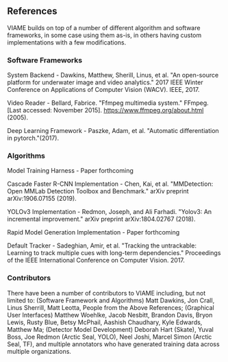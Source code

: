 
References
----------

VIAME builds on top of a number of different algorithm and software frameworks,
in some case using them as-is, in others having custom implementations with a
few modifications.


### Software Frameworks

System Backend - Dawkins, Matthew, Sherill, Linus, et al. "An open-source platform for
underwater image and video analytics." 2017 IEEE Winter Conference on
Applications of Computer Vision (WACV). IEEE, 2017.

Video Reader - Bellard, Fabrice. "Ffmpeg multimedia system." FFmpeg.
[Last accessed: November 2015]. https://www.ffmpeg.org/about.html (2005).

Deep Learning Framework - Paszke, Adam, et al. "Automatic differentiation in
pytorch."(2017).


### Algorithms

Model Training Harness - Paper forthcoming

Cascade Faster R-CNN Implementation - Chen, Kai, et al. "MMDetection: Open
MMLab Detection Toolbox and Benchmark." arXiv preprint arXiv:1906.07155 (2019).

YOLOv3 Implementation - Redmon, Joseph, and Ali Farhadi. "Yolov3: An
incremental improvement." arXiv preprint arXiv:1804.02767 (2018).

Rapid Model Generation Implementation - Paper forthcoming

Default Tracker - Sadeghian, Amir, et al. "Tracking the untrackable: Learning
to track multiple cues with long-term dependencies." Proceedings of the IEEE
International Conference on Computer Vision. 2017.

### Contributors

There have been a number of contributors to VIAME including, but not
limited to:
(Software Framework and Algorithms) Matt Dawkins, Jon Crall,
Linus Sherrill, Matt Leotta, People from the Above References;
(Graphical User Interfaces) Matthew Woehlke, Jacob Nesbitt, Brandon Davis,
Bryon Lewis, Rusty Blue, Betsy McPhail, Aashish Chaudhary, Kyle Edwards,
Matthew Ma; (Detector Model Development) Deborah Hart (Skate), Yuval Boss,
Joe Redmon (Arctic Seal, YOLO), Neel Joshi, Marcel Simon (Arctic Seal, TF),
and multiple annotators who have generated training data across multiple
organizations.
